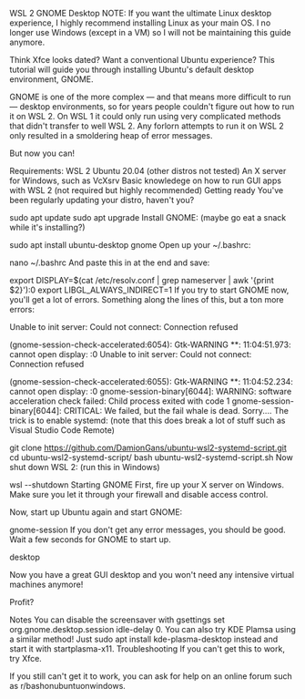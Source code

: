 WSL 2 GNOME Desktop
NOTE: If you want the ultimate Linux desktop experience, I highly recommend installing Linux as your main OS. I no longer use Windows (except in a VM) so I will not be maintaining this guide anymore.

Think Xfce looks dated? Want a conventional Ubuntu experience? This tutorial will guide you through installing Ubuntu's default desktop environment, GNOME.

GNOME is one of the more complex — and that means more difficult to run — desktop environments, so for years people couldn't figure out how to run it on WSL 2. On WSL 1 it could only run using very complicated methods that didn't transfer to well WSL 2. Any forlorn attempts to run it on WSL 2 only resulted in a smoldering heap of error messages.

But now you can!

Requirements:
WSL 2
Ubuntu 20.04 (other distros not tested)
An X server for Windows, such as VcXsrv
Basic knowledege on how to run GUI apps with WSL 2 (not required but highly recommended)
Getting ready
You've been regularly updating your distro, haven't you?

sudo apt update
sudo apt upgrade
Install GNOME: (maybe go eat a snack while it's installing?)

sudo apt install ubuntu-desktop gnome
Open up your ~/.bashrc:

nano ~/.bashrc
And paste this in at the end and save:

export DISPLAY=$(cat /etc/resolv.conf | grep nameserver | awk '{print $2}'):0
export LIBGL_ALWAYS_INDIRECT=1
If you try to start GNOME now, you'll get a lot of errors. Something along the lines of this, but a ton more errors:

Unable to init server: Could not connect: Connection refused

(gnome-session-check-accelerated:6054): Gtk-WARNING **: 11:04:51.973: cannot open display: :0
Unable to init server: Could not connect: Connection refused

(gnome-session-check-accelerated:6055): Gtk-WARNING **: 11:04:52.234: cannot open display: :0
gnome-session-binary[6044]: WARNING: software acceleration check failed: Child process exited with code 1
gnome-session-binary[6044]: CRITICAL: We failed, but the fail whale is dead. Sorry....
The trick is to enable systemd: (note that this does break a lot of stuff such as Visual Studio Code Remote)

git clone https://github.com/DamionGans/ubuntu-wsl2-systemd-script.git
cd ubuntu-wsl2-systemd-script/
bash ubuntu-wsl2-systemd-script.sh
Now shut down WSL 2: (run this in Windows)

wsl --shutdown
Starting GNOME
First, fire up your X server on Windows. Make sure you let it through your firewall and disable access control.

Now, start up Ubuntu again and start GNOME:

gnome-session
If you don't get any error messages, you should be good. Wait a few seconds for GNOME to start up.

desktop

Now you have a great GUI desktop and you won't need any intensive virtual machines anymore!

Profit?

Notes
You can disable the screensaver with gsettings set org.gnome.desktop.session idle-delay 0.
You can also try KDE Plamsa using a similar method! Just sudo apt install kde-plasma-desktop instead and start it with startplasma-x11.
Troubleshooting
If you can't get this to work, try Xfce.

If you still can't get it to work, you can ask for help on an online forum such as r/bashonubuntuonwindows.
